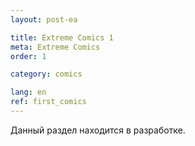 ```yaml
---
layout: post-ea

title: Extreme Comics 1
meta: Extreme Comics
order: 1

category: comics

lang: en
ref: first_comics
---
```


Данный раздел находится в разработке.

